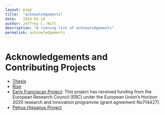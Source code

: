 ```yaml
---
layout: page
title:  "acknowledgements"
date:   2020-01-18
author: Jeffrey C. Witt
description: "A running list of acknowledgements"
permalink: acknowledgements
---
```


# Acknowledgements and Contributing Projects

* [Thesis](http://thesis-project.ro/)
* [Rise](https://rise-ubb.com)
* [Early Franciscan Project](https://www.earlyfranciscans.com/): This project has received funding from the European Research Council (ERC) under the European Union’s Horizon 2020 research and innovation programme (grant agreement No714427).
* [Petrus Hispanus Project](https://ifilosofia.up.pt/proj/ph/ph)
